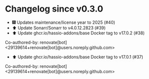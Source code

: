 # Changelog since v0.3.0
- 🎆 Updates maintenance/license year to 2025 (#40) 
- ⬆️ Update Sonarr/Sonarr to v4.0.12.2823 (#39) 
- ⬆️ Update ghcr.io/hassio-addons/base Docker tag to v17.0.2 (#38)

Co-authored-by: renovate[bot] <29139614+renovate[bot]@users.noreply.github.com> 
- ⬆️ Update ghcr.io/hassio-addons/base Docker tag to v17.0.1 (#37)

Co-authored-by: renovate[bot] <29139614+renovate[bot]@users.noreply.github.com> 
